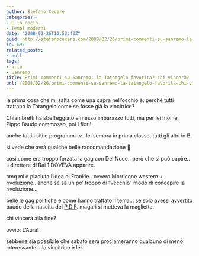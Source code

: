 ```yaml
---
author: Stefano Cecere
categories:
- E io cecio..
- Tempi moderni
date: "2008-02-26T10:53:43Z"
guid: http://stefanocecere.com/2008/02/26/primi-commenti-su-sanremo-la-tatangelo-favorita-chi-vincera/
id: 697
related_posts:
- null
tags:
- arte
- Sanremo
title: Primi commenti su Sanremo, la Tatangelo favorita? chi vincerà?
url: /2008/02/26/primi-commenti-su-sanremo-la-tatangelo-favorita-chi-vincera/
---
```


la prima cosa che mi salta come una capra nell&#8217;occhio è: perché tutti trattano la Tatangelo come se fosse già la vincitrice?
  
Chiambretti ha sbeffeggiato e messo imbarazzo tutti, ma per lei moine, Pippo Baudo commosso, poi i fiori!

anche tutti i siti e programmi tv.. lei sembra in prima classe, tutti gli altri in B.
  
si vede che avrà qualche belle raccomandazione 🙂

così come era troppo forzata la gag con Del Noce.. però che si può capire.. il direttore di Rai 1 DOVEVA apparire.

cmq mi è piaciuta l&#8217;idea di Frankie.. ovvero Morricone western + rivoluzione.. anche se sa un po&#8217; troppo di &#8220;vecchio&#8221; modo di concepire la rivoluzione&#8230;

belle le gag politiche e come hanno trattato il tema&#8230; se solo avessi avvertito baudo della nascita del [P.D.F](http://it.youtube.com/watch?v=sAWxtmilOpQ). magari si metteva la maglietta.

chi vincerà alla fine?
  
ovvio: L&#8217;Aura!
  
sebbene sia possibile che sabato sera proclameranno qualcuno di meno interessante&#8230; la vincitrice è lei.